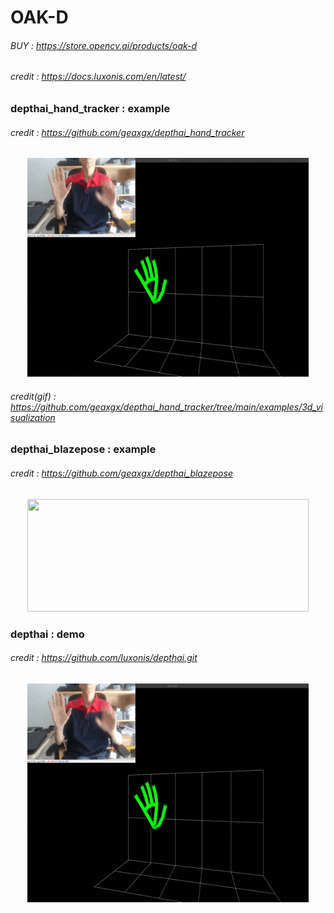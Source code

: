 # OAK-D
###### BUY : https://store.opencv.ai/products/oak-d
###### credit : https://docs.luxonis.com/en/latest/
### depthai_hand_tracker : example
###### credit : https://github.com/geaxgx/depthai_hand_tracker
<p align="center">
<img src="img/3d.gif" width="450" height="350">
</p>

###### credit(gif) : https://github.com/geaxgx/depthai_hand_tracker/tree/main/examples/3d_visualization
### depthai_blazepose : example
###### credit : https://github.com/geaxgx/depthai_blazepose
<p align="center">
<img src="img/taichi.gif" width="450" height="180">
</p>

### depthai : demo
###### credit : https://github.com/luxonis/depthai.git
<p align="center">
<img src="img/3d.gif" width="450" height="350">
</p>

